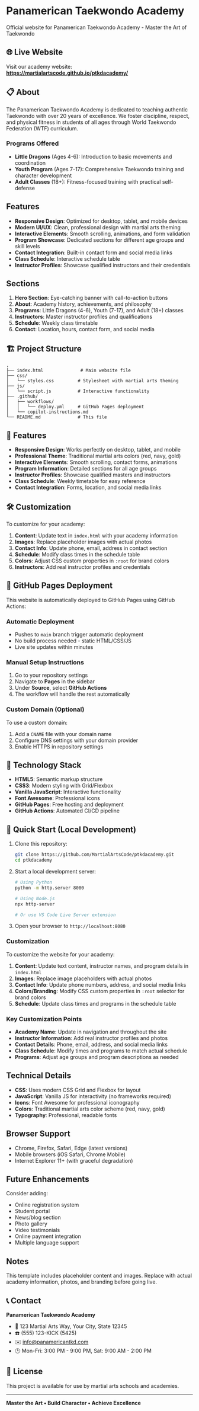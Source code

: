 # Panamerican Taekwondo Academy

Official website for Panamerican Taekwondo Academy - Master the Art of Taekwondo

## 🌐 Live Website

Visit our academy website: **https://martialartscode.github.io/ptkdacademy/**

## 📋 About

The Panamerican Taekwondo Academy is dedicated to teaching authentic Taekwondo with over 20 years of excellence. We foster discipline, respect, and physical fitness in students of all ages through World Taekwondo Federation (WTF) curriculum.

### Programs Offered
- **Little Dragons** (Ages 4-6): Introduction to basic movements and coordination
- **Youth Program** (Ages 7-17): Comprehensive Taekwondo training and character development  
- **Adult Classes** (18+): Fitness-focused training with practical self-defense

## Features

- **Responsive Design**: Optimized for desktop, tablet, and mobile devices
- **Modern UI/UX**: Clean, professional design with martial arts theming
- **Interactive Elements**: Smooth scrolling, animations, and form validation
- **Program Showcase**: Dedicated sections for different age groups and skill levels
- **Contact Integration**: Built-in contact form and social media links
- **Class Schedule**: Interactive schedule table
- **Instructor Profiles**: Showcase qualified instructors and their credentials

## Sections

1. **Hero Section**: Eye-catching banner with call-to-action buttons
2. **About**: Academy history, achievements, and philosophy  
3. **Programs**: Little Dragons (4-6), Youth (7-17), and Adult (18+) classes
4. **Instructors**: Master instructor profiles and qualifications
5. **Schedule**: Weekly class timetable
6. **Contact**: Location, hours, contact form, and social media

## 🏗️ Project Structure

```text
.
├── index.html              # Main website file
├── css/
│   └── styles.css         # Stylesheet with martial arts theming
├── js/
│   └── script.js          # Interactive functionality
├── .github/
│   ├── workflows/
│   │   └── deploy.yml     # GitHub Pages deployment
│   └── copilot-instructions.md
└── README.md              # This file
```

## 🎨 Features

- **Responsive Design**: Works perfectly on desktop, tablet, and mobile
- **Professional Theme**: Traditional martial arts colors (red, navy, gold)
- **Interactive Elements**: Smooth scrolling, contact forms, animations
- **Program Information**: Detailed sections for all age groups
- **Instructor Profiles**: Showcase qualified masters and instructors
- **Class Schedule**: Weekly timetable for easy reference
- **Contact Integration**: Forms, location, and social media links

## 🛠️ Customization

To customize for your academy:

1. **Content**: Update text in `index.html` with your academy information
2. **Images**: Replace placeholder images with actual photos
3. **Contact Info**: Update phone, email, address in contact section
4. **Schedule**: Modify class times in the schedule table
5. **Colors**: Adjust CSS custom properties in `:root` for brand colors
6. **Instructors**: Add real instructor profiles and credentials

## 📱 GitHub Pages Deployment

This website is automatically deployed to GitHub Pages using GitHub Actions:

### Automatic Deployment
- Pushes to `main` branch trigger automatic deployment
- No build process needed - static HTML/CSS/JS
- Live site updates within minutes

### Manual Setup Instructions
1. Go to your repository settings
2. Navigate to **Pages** in the sidebar
3. Under **Source**, select **GitHub Actions**
4. The workflow will handle the rest automatically

### Custom Domain (Optional)
To use a custom domain:
1. Add a `CNAME` file with your domain name
2. Configure DNS settings with your domain provider
3. Enable HTTPS in repository settings

## 🌟 Technology Stack

- **HTML5**: Semantic markup structure
- **CSS3**: Modern styling with Grid/Flexbox
- **Vanilla JavaScript**: Interactive functionality
- **Font Awesome**: Professional icons
- **GitHub Pages**: Free hosting and deployment
- **GitHub Actions**: Automated CI/CD pipeline

## 🚀 Quick Start (Local Development)

1. Clone this repository:
   ```bash
   git clone https://github.com/MartialArtsCode/ptkdacademy.git
   cd ptkdacademy
   ```

2. Start a local development server:
   ```bash
   # Using Python
   python -m http.server 8080
   
   # Using Node.js  
   npx http-server
   
   # Or use VS Code Live Server extension
   ```

3. Open your browser to `http://localhost:8080`

### Customization

To customize the website for your academy:

1. **Content**: Update text content, instructor names, and program details in `index.html`
2. **Images**: Replace image placeholders with actual photos
3. **Contact Info**: Update phone numbers, address, and social media links
4. **Colors/Branding**: Modify CSS custom properties in `:root` selector for brand colors
5. **Schedule**: Update class times and programs in the schedule table

### Key Customization Points

- **Academy Name**: Update in navigation and throughout the site
- **Instructor Information**: Add real instructor profiles and photos
- **Contact Details**: Phone, email, address, and social media links
- **Class Schedule**: Modify times and programs to match actual schedule
- **Programs**: Adjust age groups and program descriptions as needed

## Technical Details

- **CSS**: Uses modern CSS Grid and Flexbox for layout
- **JavaScript**: Vanilla JS for interactivity (no frameworks required)
- **Icons**: Font Awesome for professional iconography
- **Colors**: Traditional martial arts color scheme (red, navy, gold)
- **Typography**: Professional, readable fonts

## Browser Support

- Chrome, Firefox, Safari, Edge (latest versions)
- Mobile browsers (iOS Safari, Chrome Mobile)
- Internet Explorer 11+ (with graceful degradation)

## Future Enhancements

Consider adding:

- Online registration system
- Student portal
- News/blog section
- Photo gallery
- Video testimonials
- Online payment integration
- Multiple language support

## Notes

This template includes placeholder content and images. Replace with actual academy information, photos, and branding before going live.

## 📞 Contact

**Panamerican Taekwondo Academy**

- 📍 123 Martial Arts Way, Your City, State 12345
- ☎️ (555) 123-KICK (5425)
- ✉️ info@panamericantkd.com
- 🕒 Mon-Fri: 3:00 PM - 9:00 PM, Sat: 9:00 AM - 2:00 PM

## 📄 License

This project is available for use by martial arts schools and academies.

---

**Master the Art • Build Character • Achieve Excellence**
 
 